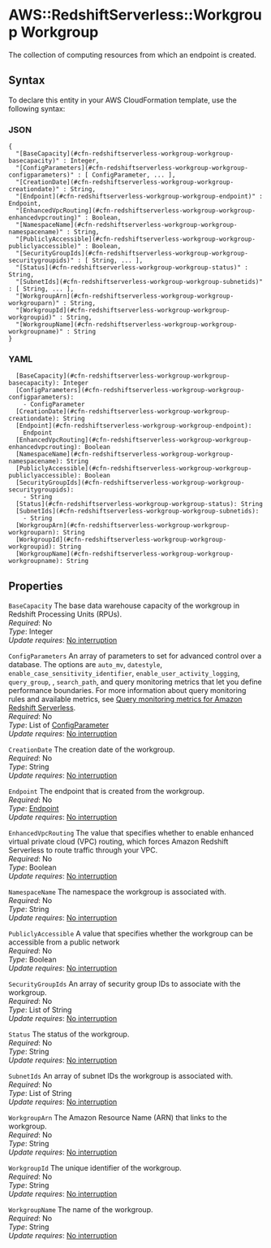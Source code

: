 # AWS::RedshiftServerless::Workgroup Workgroup<a name="aws-properties-redshiftserverless-workgroup-workgroup"></a>

The collection of computing resources from which an endpoint is created\.

## Syntax<a name="aws-properties-redshiftserverless-workgroup-workgroup-syntax"></a>

To declare this entity in your AWS CloudFormation template, use the following syntax:

### JSON<a name="aws-properties-redshiftserverless-workgroup-workgroup-syntax.json"></a>

```
{
  "[BaseCapacity](#cfn-redshiftserverless-workgroup-workgroup-basecapacity)" : Integer,
  "[ConfigParameters](#cfn-redshiftserverless-workgroup-workgroup-configparameters)" : [ ConfigParameter, ... ],
  "[CreationDate](#cfn-redshiftserverless-workgroup-workgroup-creationdate)" : String,
  "[Endpoint](#cfn-redshiftserverless-workgroup-workgroup-endpoint)" : Endpoint,
  "[EnhancedVpcRouting](#cfn-redshiftserverless-workgroup-workgroup-enhancedvpcrouting)" : Boolean,
  "[NamespaceName](#cfn-redshiftserverless-workgroup-workgroup-namespacename)" : String,
  "[PubliclyAccessible](#cfn-redshiftserverless-workgroup-workgroup-publiclyaccessible)" : Boolean,
  "[SecurityGroupIds](#cfn-redshiftserverless-workgroup-workgroup-securitygroupids)" : [ String, ... ],
  "[Status](#cfn-redshiftserverless-workgroup-workgroup-status)" : String,
  "[SubnetIds](#cfn-redshiftserverless-workgroup-workgroup-subnetids)" : [ String, ... ],
  "[WorkgroupArn](#cfn-redshiftserverless-workgroup-workgroup-workgrouparn)" : String,
  "[WorkgroupId](#cfn-redshiftserverless-workgroup-workgroup-workgroupid)" : String,
  "[WorkgroupName](#cfn-redshiftserverless-workgroup-workgroup-workgroupname)" : String
}
```

### YAML<a name="aws-properties-redshiftserverless-workgroup-workgroup-syntax.yaml"></a>

```
  [BaseCapacity](#cfn-redshiftserverless-workgroup-workgroup-basecapacity): Integer
  [ConfigParameters](#cfn-redshiftserverless-workgroup-workgroup-configparameters):
    - ConfigParameter
  [CreationDate](#cfn-redshiftserverless-workgroup-workgroup-creationdate): String
  [Endpoint](#cfn-redshiftserverless-workgroup-workgroup-endpoint):
    Endpoint
  [EnhancedVpcRouting](#cfn-redshiftserverless-workgroup-workgroup-enhancedvpcrouting): Boolean
  [NamespaceName](#cfn-redshiftserverless-workgroup-workgroup-namespacename): String
  [PubliclyAccessible](#cfn-redshiftserverless-workgroup-workgroup-publiclyaccessible): Boolean
  [SecurityGroupIds](#cfn-redshiftserverless-workgroup-workgroup-securitygroupids):
    - String
  [Status](#cfn-redshiftserverless-workgroup-workgroup-status): String
  [SubnetIds](#cfn-redshiftserverless-workgroup-workgroup-subnetids):
    - String
  [WorkgroupArn](#cfn-redshiftserverless-workgroup-workgroup-workgrouparn): String
  [WorkgroupId](#cfn-redshiftserverless-workgroup-workgroup-workgroupid): String
  [WorkgroupName](#cfn-redshiftserverless-workgroup-workgroup-workgroupname): String
```

## Properties<a name="aws-properties-redshiftserverless-workgroup-workgroup-properties"></a>

`BaseCapacity` <a name="cfn-redshiftserverless-workgroup-workgroup-basecapacity"></a>
The base data warehouse capacity of the workgroup in Redshift Processing Units \(RPUs\)\.  
_Required_: No  
_Type_: Integer  
_Update requires_: [No interruption](https://docs.aws.amazon.com/AWSCloudFormation/latest/UserGuide/using-cfn-updating-stacks-update-behaviors.html#update-no-interrupt)

`ConfigParameters` <a name="cfn-redshiftserverless-workgroup-workgroup-configparameters"></a>
An array of parameters to set for advanced control over a database\. The options are `auto_mv`, `datestyle`, `enable_case_sensitivity_identifier`, `enable_user_activity_logging`, `query_group`, , `search_path`, and query monitoring metrics that let you define performance boundaries\. For more information about query monitoring rules and available metrics, see [ Query monitoring metrics for Amazon Redshift Serverless](https://docs.aws.amazon.com/redshift/latest/dg/cm-c-wlm-query-monitoring-rules.html#cm-c-wlm-query-monitoring-metrics-serverless)\.  
_Required_: No  
_Type_: List of [ConfigParameter](aws-properties-redshiftserverless-workgroup-configparameter.md)  
_Update requires_: [No interruption](https://docs.aws.amazon.com/AWSCloudFormation/latest/UserGuide/using-cfn-updating-stacks-update-behaviors.html#update-no-interrupt)

`CreationDate` <a name="cfn-redshiftserverless-workgroup-workgroup-creationdate"></a>
The creation date of the workgroup\.  
_Required_: No  
_Type_: String  
_Update requires_: [No interruption](https://docs.aws.amazon.com/AWSCloudFormation/latest/UserGuide/using-cfn-updating-stacks-update-behaviors.html#update-no-interrupt)

`Endpoint` <a name="cfn-redshiftserverless-workgroup-workgroup-endpoint"></a>
The endpoint that is created from the workgroup\.  
_Required_: No  
_Type_: [Endpoint](aws-properties-redshiftserverless-workgroup-endpoint.md)  
_Update requires_: [No interruption](https://docs.aws.amazon.com/AWSCloudFormation/latest/UserGuide/using-cfn-updating-stacks-update-behaviors.html#update-no-interrupt)

`EnhancedVpcRouting` <a name="cfn-redshiftserverless-workgroup-workgroup-enhancedvpcrouting"></a>
The value that specifies whether to enable enhanced virtual private cloud \(VPC\) routing, which forces Amazon Redshift Serverless to route traffic through your VPC\.  
_Required_: No  
_Type_: Boolean  
_Update requires_: [No interruption](https://docs.aws.amazon.com/AWSCloudFormation/latest/UserGuide/using-cfn-updating-stacks-update-behaviors.html#update-no-interrupt)

`NamespaceName` <a name="cfn-redshiftserverless-workgroup-workgroup-namespacename"></a>
The namespace the workgroup is associated with\.  
_Required_: No  
_Type_: String  
_Update requires_: [No interruption](https://docs.aws.amazon.com/AWSCloudFormation/latest/UserGuide/using-cfn-updating-stacks-update-behaviors.html#update-no-interrupt)

`PubliclyAccessible` <a name="cfn-redshiftserverless-workgroup-workgroup-publiclyaccessible"></a>
A value that specifies whether the workgroup can be accessible from a public network  
_Required_: No  
_Type_: Boolean  
_Update requires_: [No interruption](https://docs.aws.amazon.com/AWSCloudFormation/latest/UserGuide/using-cfn-updating-stacks-update-behaviors.html#update-no-interrupt)

`SecurityGroupIds` <a name="cfn-redshiftserverless-workgroup-workgroup-securitygroupids"></a>
An array of security group IDs to associate with the workgroup\.  
_Required_: No  
_Type_: List of String  
_Update requires_: [No interruption](https://docs.aws.amazon.com/AWSCloudFormation/latest/UserGuide/using-cfn-updating-stacks-update-behaviors.html#update-no-interrupt)

`Status` <a name="cfn-redshiftserverless-workgroup-workgroup-status"></a>
The status of the workgroup\.  
_Required_: No  
_Type_: String  
_Update requires_: [No interruption](https://docs.aws.amazon.com/AWSCloudFormation/latest/UserGuide/using-cfn-updating-stacks-update-behaviors.html#update-no-interrupt)

`SubnetIds` <a name="cfn-redshiftserverless-workgroup-workgroup-subnetids"></a>
An array of subnet IDs the workgroup is associated with\.  
_Required_: No  
_Type_: List of String  
_Update requires_: [No interruption](https://docs.aws.amazon.com/AWSCloudFormation/latest/UserGuide/using-cfn-updating-stacks-update-behaviors.html#update-no-interrupt)

`WorkgroupArn` <a name="cfn-redshiftserverless-workgroup-workgroup-workgrouparn"></a>
The Amazon Resource Name \(ARN\) that links to the workgroup\.  
_Required_: No  
_Type_: String  
_Update requires_: [No interruption](https://docs.aws.amazon.com/AWSCloudFormation/latest/UserGuide/using-cfn-updating-stacks-update-behaviors.html#update-no-interrupt)

`WorkgroupId` <a name="cfn-redshiftserverless-workgroup-workgroup-workgroupid"></a>
The unique identifier of the workgroup\.  
_Required_: No  
_Type_: String  
_Update requires_: [No interruption](https://docs.aws.amazon.com/AWSCloudFormation/latest/UserGuide/using-cfn-updating-stacks-update-behaviors.html#update-no-interrupt)

`WorkgroupName` <a name="cfn-redshiftserverless-workgroup-workgroup-workgroupname"></a>
The name of the workgroup\.  
_Required_: No  
_Type_: String  
_Update requires_: [No interruption](https://docs.aws.amazon.com/AWSCloudFormation/latest/UserGuide/using-cfn-updating-stacks-update-behaviors.html#update-no-interrupt)
